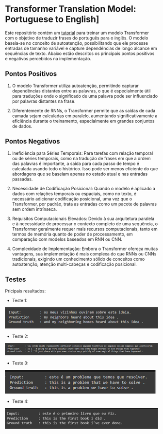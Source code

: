 # Transformer Translation Model: Portuguese to English]

Este repositório contém um [tutorial](https://colab.research.google.com/drive/1NJUDn7gI9LaFrYYSfAbHaAN1OJ_P7sfE?usp=sharing&authuser=7#scrollTo=4UwEMtts1LVA&uniqifier=22) para treinar um modelo Transformer com o objetivo de traduzir frases do português para o inglês. O modelo baseia-se no conceito de autoatenção, possibilitando que ele processe entradas de tamanho variável e capture dependências de longo alcance em sequências de texto. Abaixo estão descritos os principais pontos positivos e negativos percebidos na implementação.

## Pontos Positivos
1. O modelo Transformer utiliza autoatenção, permitindo capturar dependências distantes entre as palavras, o que é especialmente útil para traduções onde o significado de uma palavra pode ser influenciado por palavras distantes na frase.

2. Diferentemente de RNNs, o Transformer permite que as saídas de cada camada sejam calculadas em paralelo, aumentando significativamente a eficiência durante o treinamento, especialmente em grandes conjuntos de dados.

## Pontos Negativos
1. Ineficiência para Séries Temporais: Para tarefas com relação temporal ou de séries temporais, como na tradução de frases em que a ordem das palavras é importante, a saída para cada passo de tempo é calculada usando todo o histórico. Isso pode ser menos eficiente do que abordagens que se baseiam apenas no estado atual e nas entradas passadas.

2. Necessidade de Codificação Posicional: Quando o modelo é aplicado a dados com relações temporais ou espaciais, como no texto, é necessário adicionar codificação posicional, uma vez que o Transformer, por padrão, trata as entradas como um pacote de palavras sem ordem intrínseca.

3. Requisitos Computacionais Elevados: Devido à sua arquitetura paralela e à necessidade de processar o contexto completo de uma sequência, o Transformer geralmente requer mais recursos computacionais, tanto em termos de memória quanto de poder de processamento, em comparação com modelos baseados em RNN ou CNN.

4. Complexidade de Implementação: Embora o Transformer ofereça muitas vantagens, sua implementação é mais complexa do que RNNs ou CNNs tradicionais, exigindo um conhecimento sólido de conceitos como autoatenção, atenção multi-cabeças e codificação posicional.

## Testes
Pricipais resultados: 

- Teste 1:
  
 ![Teste1](teste.png)
 
- Teste 2:
  
 ![Teste2](teste1.png)

- Teste 3:
  
 ![Teste3](teste2.png)

- Teste 4:
  
 ![Teste4](teste3.png)
